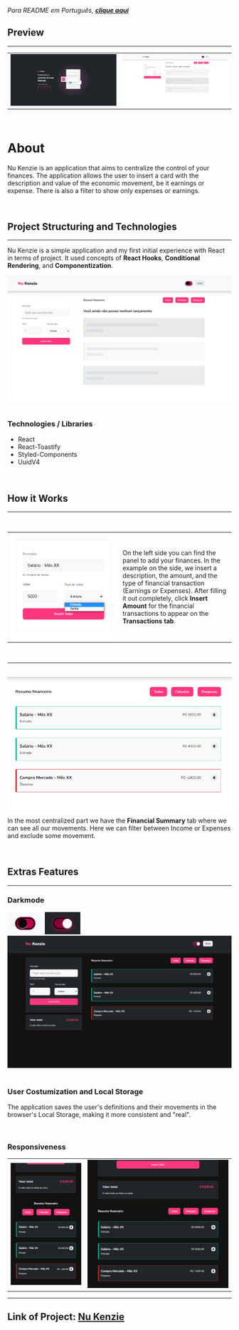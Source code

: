 <cite>Para README em Português, <strong><a href="./README-ptbr.md">clique aqui</a></strong></cite>

<h2>Preview</h2>
<hr/>
<div>
<table>
    <tr>
        <td><img src="./assets/nukenzie-home.png" /></td>
        <td><img src="./assets/nukenzie-main.png" /></td>
    </tr>
</table>
</div>
<br/>

<h1>About</h1>

<p>Nu Kenzie is an application that aims to centralize the control of your finances. The application allows the user to insert a card with the description and value of the economic movement, be it earnings or expense. There is also a filter to show only expenses or earnings.</p>
<br/>

<h2>Project Structuring and Technologies</h2>
<hr/>
<p>Nu Kenzie is a simple application and my first initial experience with React in terms of project. It used concepts of <strong>React Hooks</strong>, <strong>Conditional Rendering</strong>, and <strong>Componentization</strong>.</p>

<img src="./assets/nukenzie-painel.png" />
<br/><br/>

<h3>Technologies / Libraries</h3>
<ul>
    <li>React</li>
    <li>React-Toastify</li>
    <li>Styled-Components</li>
    <li>UuidV4</li>
</ul>

<br/>

<h2>How it Works</h2>
<hr/>
<br/>
<table>
    <tr>
    <td width="50%"><img width="100%" src="./assets/nukenzie-adicionarFinancas.png" /></td>
    <td><p>On the left side you can find the panel to add your finances. In the example on the side, we insert a description, the amount, and the type of financial transaction (Earnings or Expenses). After filling it out completely, click <strong>Insert Amount</strong> for the financial transactions to appear on the <strong>Transactions tab</strong>.</p></td>
    </tr>
</table>

<br/>
<hr/>
<br/>
<div style="text-align: center;">
    <img src="./assets/nukenzie-financas.png" />
    <p style="text-align: left;">In the most centralized part we have the <strong>Financial Summary</strong> tab where we can see all our movements. Here we can filter between Income or Expenses and exclude some movement.</p>
</div>
<br/>

<h2>Extras Features</h2>
<hr/>
<h3>Darkmode</h3>
<div>
    <img src="./assets/nukenzie-botaoDarkmodeOff.png" />
    <img src="./assets/nukenzie-botaoDarkmodeOn.png" />
    <br/>
    <img src="./assets/nukenzie-darkmode.png" />
</div>

<br/>

<h3>User Costumization and Local Storage</h3>
<p>The application saves the user's definitions and their movements in the browser's Local Storage, making it more consistent and "real".</p>
<br/>

<h3>Responsiveness</h3>
<table>
    <tr>
        <td><img src="./assets/nukenzie-mobileScreen.png" /></td>
        <td><img src="./assets/nukenzie-tabletScreen.png" /></td>
    </tr>
</table>
<hr/>
<h2>Link of Project: <a href="https://nu-kenzie-delta.vercel.app/" target="blank_">Nu Kenzie</a></h2>

